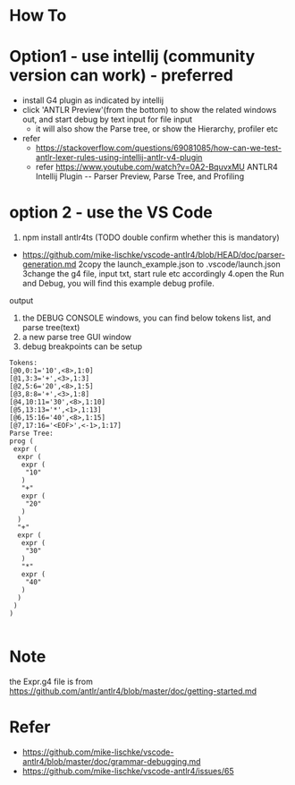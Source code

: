 # How To
# Option1 - use intellij (community version can work) - preferred
- install G4 plugin as indicated by intellij
- click 'ANTLR Preview'(from the bottom) to show the related windows out, and start debug by text input for file input
  - it will also show the Parse tree, or show the Hierarchy, profiler etc
- refer
  - https://stackoverflow.com/questions/69081085/how-can-we-test-antlr-lexer-rules-using-intellij-antlr-v4-plugin
  - refer https://www.youtube.com/watch?v=0A2-BquvxMU ANTLR4 Intellij Plugin -- Parser Preview, Parse Tree, and Profiling


# option 2 - use the VS Code
1. npm install antlr4ts (TODO double confirm whether this is mandatory)
- https://github.com/mike-lischke/vscode-antlr4/blob/HEAD/doc/parser-generation.md
2copy the launch_example.json to .vscode/launch.json
3change the g4 file, input txt, start rule etc accordingly
4.open the Run and Debug, you will find this example debug profile.

output
1. the DEBUG CONSOLE windows, you can find below tokens list, and parse tree(text)
2. a new parse tree GUI window
3. debug breakpoints can be setup
```
Tokens:
[@0,0:1='10',<8>,1:0]
[@1,3:3='+',<3>,1:3]
[@2,5:6='20',<8>,1:5]
[@3,8:8='+',<3>,1:8]
[@4,10:11='30',<8>,1:10]
[@5,13:13='*',<1>,1:13]
[@6,15:16='40',<8>,1:15]
[@7,17:16='<EOF>',<-1>,1:17]
Parse Tree:
prog (
 expr (
  expr (
   expr (
    "10"
   )
   "+"
   expr (
    "20"
   )
  )
  "+"
  expr (
   expr (
    "30"
   )
   "*"
   expr (
    "40"
   )
  )
 )
)


```


# Note 
the  Expr.g4 file is from https://github.com/antlr/antlr4/blob/master/doc/getting-started.md

# Refer
- https://github.com/mike-lischke/vscode-antlr4/blob/master/doc/grammar-debugging.md
- https://github.com/mike-lischke/vscode-antlr4/issues/65